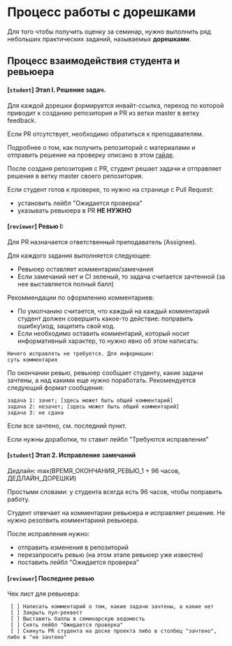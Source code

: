 
# Процесс работы с дорешками

Для того чтобы получить оценку за семинар, нужно выполнить ряд небольших практических заданий, называемых **дорешками**.

## Процесс взаимодействия студента и ревьюера

#### [`student`] Этап I. Решение задач.

Для каждой дорешки формируется инвайт-ссылка, переход по которой приводит к созданию репозитория и PR из ветки master в ветку feedback.

Если PR отсутствует, необходимо обратиться к преподавателям.

Подробнее о том, как получить репозиторий с материалами и отправить решение на проверку описано в этом [гайде](https://gist.github.com/Sviftel/9cbd6cf6e2e3b4e898a11df742d274e7).

После созданя репозитория с PR, студент решает задачи и отправляет решения в ветку master своего репозитория.

Если студент готов к проверке, то нужно на странице с Pull Request:
 - установить лейбл "Ожидается проверка"
 - указывать ревьюера в PR **НЕ НУЖНО**

#### [`reviewer`] Ревью I:

Для PR назначается ответственный преподаватель (Assignee). 

Для каждого задания выполняется следующее:
 - Ревьюер оставляет комментарии/замечания
 - Если замечаний нет и CI зеленый, то задача считается зачтенной (за нее выставляется полный балл)

Рекоммендации по оформлению комментариев:
 - По умолчанию считается, что каждый на каждый комментарий студент должен совершить какое-то действие: поправить ошибку\код, защитить свой код.
 - Если необходимо оставить комментарий, который носит информативный характер, то нужно явно об этом написать:

```
Ничего исправлять не требуется. Для информации:
суть комментария
```

По окончании ревью, ревьюер сообщает студенту, какие задачи зачтены, а над какими еще нужно поработать. Рекомендуется следующий формат сообщения:

```
задача 1: зачет; [здесь может быть общий комментарий]
задача 2: незачет; [здесь может быть общий комментарий]
задача 3: не сдана
```

Если все зачтено, см. последний пункт.

Если нужны доработки, то ставит лейбл "Требуются исправления"

#### [`student`] Этап 2. Исправление замечаний 

Дедлайн: max(ВРЕМЯ_ОКОНЧАНИЯ_РЕВЬЮ_1 + 96 часов, ДЕДЛАЙН_ДОРЕШКИ)

Простыми словами: у студента всегда есть 96 часов, чтобы поправить работу.

Студент отвечает на комментарии ревьюера и исправляет решение. Не нужно резолвить комментариий ревьюера.

После исправления нужно:
 - отправить изменения в репозиторий
 - перезапросить ревью (на этом этапе ревьюер уже известен)
 - поставить лейбл "Ожидается проверка"

#### [`reviewer`] Последнее ревью

Чек лист для ревьюера:
```
 [ ] Написать комментарий о том, какие задачи зачтены, а какие нет
 [ ] Закрыть пул-реквест
 [ ] Выставить баллы в семинарскую ведомость
 [ ] Снять лейбл "Ожидается проверка"
 [ ] Скинуть PR студента на доске проекта либо в столбец "зачтено", либо в "не зачтено"
```



